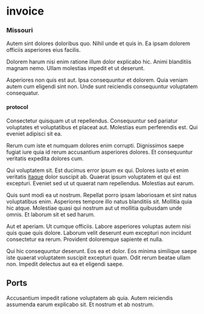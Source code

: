 # invoice

### Missouri

Autem sint dolores doloribus quo. Nihil unde et quis in. Ea ipsam dolorem officiis asperiores eius facilis.

Dolorem harum nisi enim ratione illum dolor explicabo hic. Animi blanditiis magnam nemo. Ullam molestias impedit et ut deserunt.

Asperiores non quis est aut. Ipsa consequuntur et dolorem. Quia veniam autem cum eligendi sint non. Unde sunt reiciendis consequuntur voluptatem consequatur.

#### protocol

Consectetur quisquam ut ut repellendus. Consequuntur sed pariatur voluptates et voluptatibus et placeat aut. Molestias eum perferendis est. Qui eveniet adipisci sit ea.

Rerum cum iste et numquam dolores enim corrupti. Dignissimos saepe fugiat iure quia id rerum accusantium asperiores dolores. Et consequuntur veritatis expedita dolores cum.

Qui voluptatem sit. Est ducimus error ipsum ex qui. Dolores iusto et enim veritatis [itaque](/facere/adipisci/practical_plastic_sausages.md) dolor suscipit ab. Quaerat ipsum voluptatem et qui est excepturi. Eveniet sed ut ut quaerat nam repellendus. Molestias aut earum.

Quis sunt modi ea ut nostrum. Repellat porro ipsam laboriosam et sint natus voluptatibus enim. Asperiores tempore illo natus blanditiis sit. Mollitia quia hic atque. Molestiae quasi qui nostrum aut ut mollitia quibusdam unde omnis. Et laborum sit et sed harum.

Aut et aperiam. Ut cumque officiis. Labore asperiores voluptas autem nisi quis quae quis dolore. Laborum velit deserunt eum excepturi non incidunt consectetur ea rerum. Provident doloremque sapiente et nulla.

Qui hic consequuntur deserunt. Eos ea et dolor. Eos minima similique saepe iste quaerat voluptatem suscipit excepturi quam. Odit rerum beatae ullam non. Impedit delectus aut ea et eligendi saepe.

## Ports

Accusantium impedit ratione voluptatem ab quia. Autem reiciendis assumenda earum explicabo sit. Et nostrum et ab nostrum.
